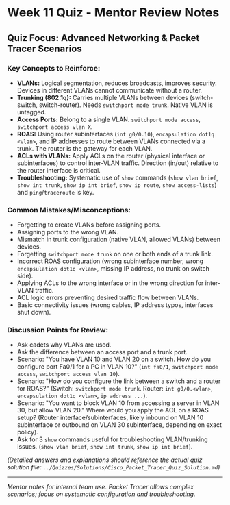 # Week 11 Quiz - Mentor Review Notes

## Quiz Focus: Advanced Networking & Packet Tracer Scenarios

### Key Concepts to Reinforce:

-   **VLANs:** Logical segmentation, reduces broadcasts, improves security. Devices in different VLANs cannot communicate without a router.
-   **Trunking (802.1q):** Carries multiple VLANs between devices (switch-switch, switch-router). Needs `switchport mode trunk`. Native VLAN is untagged.
-   **Access Ports:** Belong to a single VLAN. `switchport mode access`, `switchport access vlan X`.
-   **ROAS:** Using router subinterfaces (`int g0/0.10`), `encapsulation dot1q <vlan>`, and IP addresses to route between VLANs connected via a trunk. The router is the gateway for each VLAN.
-   **ACLs with VLANs:** Apply ACLs on the router (physical interface or subinterfaces) to control inter-VLAN traffic. Direction (in/out) relative to the router interface is critical.
-   **Troubleshooting:** Systematic use of `show` commands (`show vlan brief`, `show int trunk`, `show ip int brief`, `show ip route`, `show access-lists`) and `ping`/`traceroute` is key.

### Common Mistakes/Misconceptions:

-   Forgetting to create VLANs before assigning ports.
-   Assigning ports to the wrong VLAN.
-   Mismatch in trunk configuration (native VLAN, allowed VLANs) between devices.
-   Forgetting `switchport mode trunk` on one or both ends of a trunk link.
-   Incorrect ROAS configuration (wrong subinterface number, wrong `encapsulation dot1q <vlan>`, missing IP address, no trunk on switch side).
-   Applying ACLs to the wrong interface or in the wrong direction for inter-VLAN traffic.
-   ACL logic errors preventing desired traffic flow between VLANs.
-   Basic connectivity issues (wrong cables, IP address typos, interfaces shut down).

### Discussion Points for Review:

-   Ask cadets why VLANs are used.
-   Ask the difference between an access port and a trunk port.
-   Scenario: "You have VLAN 10 and VLAN 20 on a switch. How do you configure port Fa0/1 for a PC in VLAN 10?" (`int fa0/1`, `switchport mode access`, `switchport access vlan 10`).
-   Scenario: "How do you configure the link between a switch and a router for ROAS?" (Switch: `switchport mode trunk`. Router: `int g0/0.<vlan>`, `encapsulation dot1q <vlan>`, `ip address ...`).
-   Scenario: "You want to block VLAN 10 from accessing a server in VLAN 30, but allow VLAN 20." Where would you apply the ACL on a ROAS setup? (Router interface/subinterfaces, likely inbound on VLAN 10 subinterface or outbound on VLAN 30 subinterface, depending on exact policy).
-   Ask for 3 `show` commands useful for troubleshooting VLAN/trunking issues. (`show vlan brief`, `show int trunk`, `show ip int brief`).

*(Detailed answers and explanations should reference the actual quiz solution file: `../Quizzes/Solutions/Cisco_Packet_Tracer_Quiz_Solution.md`)*

---
*Mentor notes for internal team use. Packet Tracer allows complex scenarios; focus on systematic configuration and troubleshooting.*
